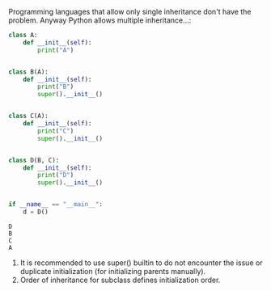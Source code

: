 Programming languages that allow only single inheritance don't have the problem. Anyway Python allows multiple inheritance...:

```python
class A:
    def __init__(self):
        print("A")


class B(A):
    def __init__(self):
        print("B")
        super().__init__()


class C(A):
    def __init__(self):
        print("C")
        super().__init__()


class D(B, C):
    def __init__(self):
        print("D")
        super().__init__()


if __name__ == "__main__":
    d = D()
```

```commandline
D
B
C
A
```

1. It is recommended to use super() builtin to do not encounter the issue or duplicate initialization (for initializing parents manually).
2. Order of inheritance for subclass defines initialization order. 
